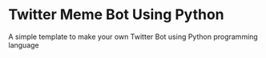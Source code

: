 # Twitter Meme Bot Using Python
A simple template to make your own Twitter Bot using Python programming language
